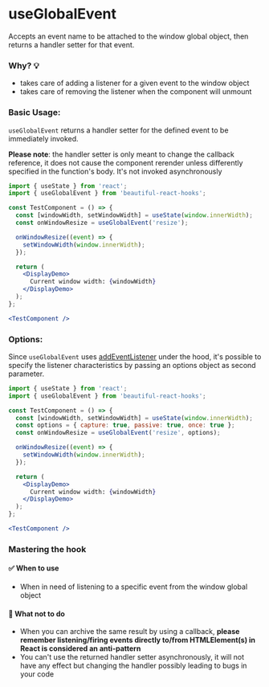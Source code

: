 # useGlobalEvent

Accepts an event name to be attached to the window global object, then returns a handler setter for that event.

### Why? 💡

- takes care of adding a listener for a given event to the window object
- takes care of removing the listener when the component will unmount

### Basic Usage:

`useGlobalEvent` returns a handler setter for the defined event to be immediately invoked.

**Please note**: the handler setter is only meant to change the callback reference, it does not cause the component rerender unless
differently specified in the function's body. It's not invoked asynchronously

```jsx harmony
import { useState } from 'react';
import { useGlobalEvent } from 'beautiful-react-hooks';

const TestComponent = () => {
  const [windowWidth, setWindowWidth] = useState(window.innerWidth);
  const onWindowResize = useGlobalEvent('resize');

  onWindowResize((event) => {
    setWindowWidth(window.innerWidth);
  });

  return (
    <DisplayDemo>
      Current window width: {windowWidth}
    </DisplayDemo>
  );
};

<TestComponent />
```

### Options:

Since `useGlobalEvent` uses [addEventListener](https://developer.mozilla.org/en-US/docs/Web/API/EventTarget/addEventListener)
under the hood, it's possible to specify the listener characteristics by passing an options object as second parameter.

```jsx harmony
import { useState } from 'react';
import { useGlobalEvent } from 'beautiful-react-hooks';

const TestComponent = () => {
  const [windowWidth, setWindowWidth] = useState(window.innerWidth);
  const options = { capture: true, passive: true, once: true };
  const onWindowResize = useGlobalEvent('resize', options);

  onWindowResize((event) => {
    setWindowWidth(window.innerWidth);
  });

  return (
    <DisplayDemo>
      Current window width: {windowWidth}
    </DisplayDemo>
  );
};

<TestComponent />
```

### Mastering the hook

#### ✅ When to use

- When in need of listening to a specific event from the window global object

#### 🛑 What not to do

- When you can archive the same result by using a callback, **please remember listening/firing events directly to/from HTMLElement(s) in
  React is considered an anti-pattern**
- You can't use the returned handler setter asynchronously, it will not have any effect but changing the handler possibly leading to bugs in
  your code
